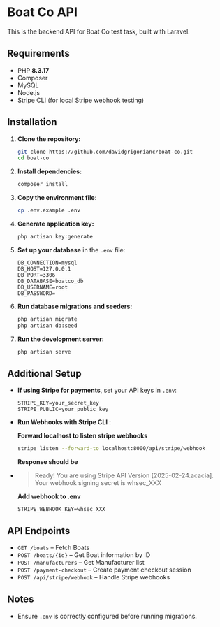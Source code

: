 # Boat Co API

This is the backend API for Boat Co test task, built with Laravel.

## Requirements
- PHP **8.3.17**
- Composer
- MySQL
- Node.js 
- Stripe CLI (for local Stripe webhook testing)

## Installation

1. **Clone the repository:**
   ```sh
   git clone https://github.com/davidgrigorianc/boat-co.git
   cd boat-co
   ```

2. **Install dependencies:**
   ```sh
   composer install
   ```

3. **Copy the environment file:**
   ```sh
   cp .env.example .env
   ```

4. **Generate application key:**
   ```sh
   php artisan key:generate
   ```

5. **Set up your database** in the `.env` file:
   ```env
   DB_CONNECTION=mysql
   DB_HOST=127.0.0.1
   DB_PORT=3306
   DB_DATABASE=boatco_db
   DB_USERNAME=root
   DB_PASSWORD=
   ```

6. **Run database migrations and seeders:**
   ```sh
   php artisan migrate
   php artisan db:seed
   ```

7. **Run the development server:**
   ```sh
   php artisan serve
   ```

## Additional Setup

- **If using Stripe for payments**, set your API keys in `.env`:
  ```env
  STRIPE_KEY=your_secret_key
  STRIPE_PUBLIC=your_public_key
  ```

- **Run Webhooks with Stripe CLI** :

  **Forward localhost to listen stripe webhooks**
   ```sh
   stripe listen --forward-to localhost:8000/api/stripe/webhook
   ```
  **Response should be**
- > Ready! You are using Stripe API Version [2025-02-24.acacia]. Your webhook signing secret is whsec_XXX

  **Add webhook to .env**
  ```
  STRIPE_WEBHOOK_KEY=whsec_XXX
  ```
    
## API Endpoints

- `GET /boats`               – Fetch Boats
- `POST /boats/{id}`         – Get Boat information by ID
- `POST /manufacturers`      – Get Manufacturer list
- `POST /payment-checkout`   – Create payment checkout session
- `POST /api/stripe/webhook` – Handle Stripe webhooks

## Notes
- Ensure `.env` is correctly configured before running migrations.



